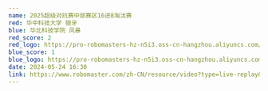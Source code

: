 ```yaml
---
name: 2025超级对抗赛中部赛区16进8淘汰赛
red: 华中科技大学 狼牙
blue: 华北科技学院 风暴
red_score: 2
red_logo: https://pro-robomasters-hz-n5i3.oss-cn-hangzhou.aliyuncs.com/teams/1525675209294-logo_blue_800x800.png
blue_score: 1
blue_logo: https://pro-robomasters-hz-n5i3.oss-cn-hangzhou.aliyuncs.com/teams/1525674748988-logo_blue_800x800.png
date: 2024-05-24 16:30
link: https://www.robomaster.com/zh-CN/resource/video?type=live-replay&videoUrl=https://vod.robomaster.com/video/32726e72-18faa2b0c19-0006-a66d-d2f-76fb4.mp4&zoneType=548
---
```

